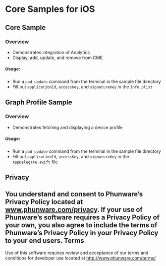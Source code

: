 Core Samples for iOS
====================

## Core Sample

### Overview
- Demonstrates integration of Analytics
- Display, add, update, and remove from CME

##### Usage:
- Run a `pod update` command from the terminal in the sample file directory
- Fill out `applicationId`, `accessKey`, and `signatureKey` in the `Info.plist`

## Graph Profile Sample

### Overview
- Demonstrates fetching and displaying a device profile

##### Usage:
- Run a `pod update` command from the terminal in the sample file directory
- Fill out `applicationId`, `accessKey`, and `signatureKey` in the `AppDelegate.swift` file

Privacy
-----------
You understand and consent to Phunware’s Privacy Policy located at www.phunware.com/privacy. If your use of Phunware’s software requires a Privacy Policy of your own, you also agree to include the terms of Phunware’s Privacy Policy in your Privacy Policy to your end users.
Terms
-----------
Use of this software requires review and acceptance of our terms and conditions for developer use located at http://www.phunware.com/terms/
